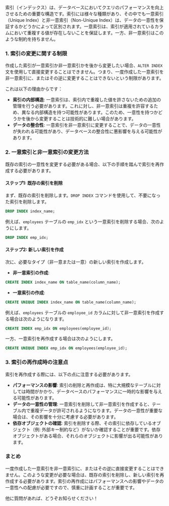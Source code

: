 索引（インデックス）は、データベースにおいてクエリのパフォーマンスを向上させるための重要な構造です。索引には様々な種類があり、その中でも一意索引（Unique Index）と非一意索引（Non-Unique Index）は、データの一意性を保証するかどうかによって区別されます。一意索引は、索引が適用されているカラムにおいて重複する値が存在しないことを保証します。一方、非一意索引はこのような制約を持ちません。

### 1. 索引の変更に関する制限

作成した索引が一意索引か非一意索引かを後から変更したい場合、`ALTER INDEX` 文を使用して直接変更することはできません。つまり、一度作成した一意索引を非一意索引に、またはその逆に変更することはできないという制限があります。

これは以下の理由からです：

- **索引の内部構造**: 一意索引は、索引内で重複した値を許さないための追加の管理を行う必要があります。これに対し、非一意索引は重複を許容するため、異なる内部構造を持つ可能性があります。このため、一意性を持つかどうかを後から変更することは技術的に難しい場合があります。
- **データの整合性**: 一意索引を非一意索引に変更することで、データの一意性が失われる可能性があり、データベースの整合性に悪影響を与える可能性があります。

### 2. 一意索引と非一意索引の変更方法

既存の索引の一意性を変更する必要がある場合、以下の手順を踏んで索引を再作成する必要があります。

#### ステップ1: 既存の索引を削除

まず、既存の索引を削除します。`DROP INDEX` コマンドを使用して、不要になった索引を削除します。

```sql
DROP INDEX index_name;
```

例えば、`employees` テーブルの `emp_idx` という一意索引を削除する場合、次のようにします。

```sql
DROP INDEX emp_idx;
```

#### ステップ2: 新しい索引を作成

次に、必要なタイプ（非一意または一意）の新しい索引を作成します。

- **非一意索引の作成**:

```sql
CREATE INDEX index_name ON table_name(column_name);
```

- **一意索引の作成**:

```sql
CREATE UNIQUE INDEX index_name ON table_name(column_name);
```

例えば、`employees` テーブルの `employee_id` カラムに対して非一意索引を作成する場合は次のようになります。

```sql
CREATE INDEX emp_idx ON employees(employee_id);
```

一方、一意索引を再作成する場合は次のようにします。

```sql
CREATE UNIQUE INDEX emp_idx ON employees(employee_id);
```

### 3. 索引の再作成時の注意点

索引を再作成する際には、以下の点に注意する必要があります。

- **パフォーマンスの影響**: 索引の削除と再作成は、特に大規模なテーブルに対しては時間がかかり、データベースのパフォーマンスに一時的な影響を与える可能性があります。
- **データの一意性の管理**: 一意索引を削除して非一意索引を作成すると、テーブル内で重複データが許可されるようになります。データの一意性が重要な場合は、その影響を十分に考慮する必要があります。
- **依存オブジェクトの確認**: 索引を削除する際、その索引に依存しているオブジェクト（例: 外部キー制約など）がないか確認することが重要です。依存オブジェクトがある場合、それらのオブジェクトに影響が出る可能性があります。

### まとめ

一度作成した一意索引を非一意索引に、またはその逆に直接変更することはできません。このような変更が必要な場合は、既存の索引を削除し、新しい索引を再作成する必要があります。索引の再作成にはパフォーマンスへの影響やデータの一意性への配慮が必要ですので、慎重に計画することが重要です。

他に質問があれば、どうぞお知らせください！

